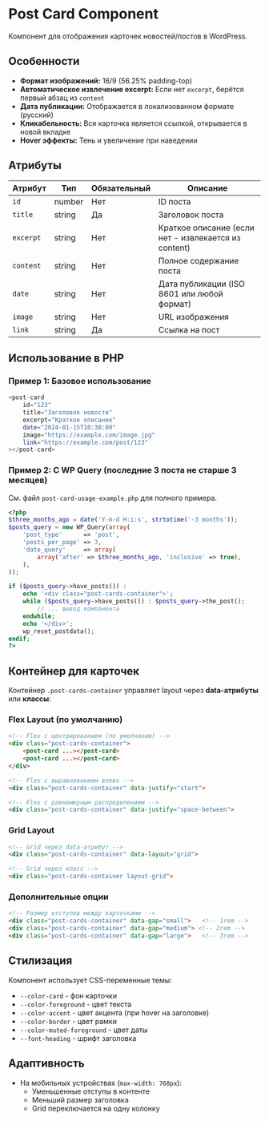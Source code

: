 # Post Card Component

Компонент для отображения карточек новостей/постов в WordPress.

## Особенности

- **Формат изображений:** 16/9 (56.25% padding-top)
- **Автоматическое извлечение excerpt:** Если нет `excerpt`, берётся первый абзац из `content`
- **Дата публикации:** Отображается в локализованном формате (русский)
- **Кликабельность:** Вся карточка является ссылкой, открывается в новой вкладке
- **Hover эффекты:** Тень и увеличение при наведении

## Атрибуты

| Атрибут | Тип | Обязательный | Описание |
|---------|-----|--------------|----------|
| `id` | number | Нет | ID поста |
| `title` | string | Да | Заголовок поста |
| `excerpt` | string | Нет | Краткое описание (если нет - извлекается из content) |
| `content` | string | Нет | Полное содержание поста |
| `date` | string | Нет | Дата публикации (ISO 8601 или любой формат) |
| `image` | string | Нет | URL изображения |
| `link` | string | Да | Ссылка на пост |

## Использование в PHP

### Пример 1: Базовое использование

```php
<post-card
    id="123"
    title="Заголовок новости"
    excerpt="Краткое описание"
    date="2024-01-15T10:30:00"
    image="https://example.com/image.jpg"
    link="https://example.com/post/123"
></post-card>
```

### Пример 2: С WP Query (последние 3 поста не старше 3 месяцев)

См. файл `post-card-usage-example.php` для полного примера.

```php
<?php
$three_months_ago = date('Y-m-d H:i:s', strtotime('-3 months'));
$posts_query = new WP_Query(array(
    'post_type'      => 'post',
    'posts_per_page' => 3,
    'date_query'     => array(
        array('after' => $three_months_ago, 'inclusive' => true),
    ),
));

if ($posts_query->have_posts()) :
    echo '<div class="post-cards-container">';
    while ($posts_query->have_posts()) : $posts_query->the_post();
        // ... вывод компонента
    endwhile;
    echo '</div>';
    wp_reset_postdata();
endif;
?>
```

## Контейнер для карточек

Контейнер `.post-cards-container` управляет layout через **data-атрибуты** или **классы**:

### Flex Layout (по умолчанию)

```html
<!-- Flex с центрированием (по умолчанию) -->
<div class="post-cards-container">
    <post-card ...></post-card>
    <post-card ...></post-card>
</div>

<!-- Flex с выравниванием влево -->
<div class="post-cards-container" data-justify="start">

<!-- Flex с равномерным распределением -->
<div class="post-cards-container" data-justify="space-between">
```

### Grid Layout

```html
<!-- Grid через data-атрибут -->
<div class="post-cards-container" data-layout="grid">

<!-- Grid через класс -->
<div class="post-cards-container layout-grid">
```

### Дополнительные опции

```html
<!-- Размер отступов между карточками -->
<div class="post-cards-container" data-gap="small">   <!-- 1rem -->
<div class="post-cards-container" data-gap="medium"> <!-- 2rem -->
<div class="post-cards-container" data-gap="large">   <!-- 3rem -->
```

## Стилизация

Компонент использует CSS-переменные темы:
- `--color-card` - фон карточки
- `--color-foreground` - цвет текста
- `--color-accent` - цвет акцента (при hover на заголовке)
- `--color-border` - цвет рамки
- `--color-muted-foreground` - цвет даты
- `--font-heading` - шрифт заголовка

## Адаптивность

- На мобильных устройствах (`max-width: 768px`):
  - Уменьшенные отступы в контенте
  - Меньший размер заголовка
  - Grid переключается на одну колонку


